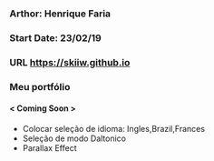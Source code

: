 ### Arthor: Henrique Faria ###
### Start Date: 23/02/19 ###
### URL https://skiiw.github.io ###


### Meu portfólio ###
#### < Coming Soon > ####
- Colocar seleção de idioma: Ingles,Brazil,Frances
- Seleção de modo Daltonico
- Parallax Effect
